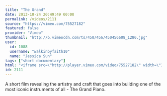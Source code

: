 ```yaml
---
title: "The Grand"
date: 2013-10-24 20:49:49 00:00
permalink: /videos/2111
source: "https://vimeo.com/75527182"
featured: false
provider: "Vimeo"
thumbnail: "http://b.vimeocdn.com/ts/450/456/450456608_1280.jpg"
user:
  id: 1088
  username: "walkinbyfaith10"
  name: "Jessica Sun"
tags: ["short documentary"]
html: "<iframe src=\"http://player.vimeo.com/video/75527182\" width=\"1920\" height=\"800\" frameborder=\"0\" title=\"The Grand\" webkitallowfullscreen mozallowfullscreen allowfullscreen></iframe>"
id: 2111
---
```


A short film revealing the artistry and craft that goes into building one of the most iconic instruments of all - The Grand Piano.